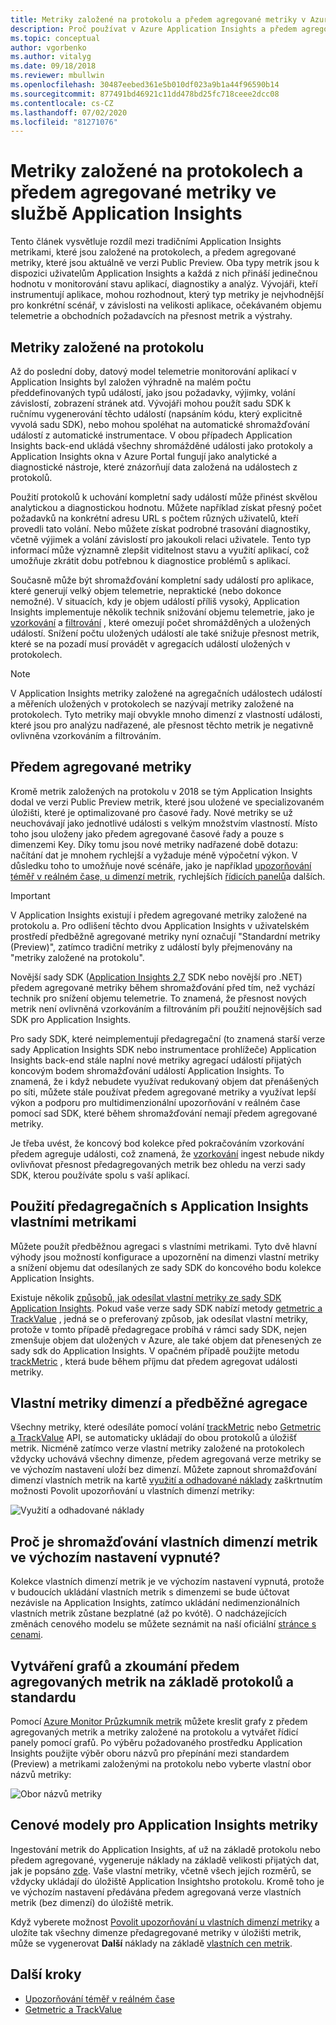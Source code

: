 ```yaml
---
title: Metriky založené na protokolu a předem agregované metriky v Azure Application Insights | Microsoft Docs
description: Proč používat v Azure Application Insights a předem agregované metriky založené na protokolech
ms.topic: conceptual
author: vgorbenko
ms.author: vitalyg
ms.date: 09/18/2018
ms.reviewer: mbullwin
ms.openlocfilehash: 30487eebed361e5b010df023a9b1a44f96590b14
ms.sourcegitcommit: 877491bd46921c11dd478bd25fc718ceee2dcc08
ms.contentlocale: cs-CZ
ms.lasthandoff: 07/02/2020
ms.locfileid: "81271076"
---
```

# <a name="log-based-and-pre-aggregated-metrics-in-application-insights"></a>Metriky založené na protokolech a předem agregované metriky ve službě Application Insights

Tento článek vysvětluje rozdíl mezi tradičními Application Insights metrikami, které jsou založené na protokolech, a předem agregované metriky, které jsou aktuálně ve verzi Public Preview. Oba typy metrik jsou k dispozici uživatelům Application Insights a každá z nich přináší jedinečnou hodnotu v monitorování stavu aplikací, diagnostiky a analýz. Vývojáři, kteří instrumentují aplikace, mohou rozhodnout, který typ metriky je nejvhodnější pro konkrétní scénář, v závislosti na velikosti aplikace, očekávaném objemu telemetrie a obchodních požadavcích na přesnost metrik a výstrahy.

## <a name="log-based-metrics"></a>Metriky založené na protokolu

Až do poslední doby, datový model telemetrie monitorování aplikací v Application Insights byl založen výhradně na malém počtu předdefinovaných typů událostí, jako jsou požadavky, výjimky, volání závislostí, zobrazení stránek atd. Vývojáři mohou použít sadu SDK k ručnímu vygenerování těchto událostí (napsáním kódu, který explicitně vyvolá sadu SDK), nebo mohou spoléhat na automatické shromažďování událostí z automatické instrumentace. V obou případech Application Insights back-end ukládá všechny shromážděné události jako protokoly a Application Insights okna v Azure Portal fungují jako analytické a diagnostické nástroje, které znázorňují data založená na událostech z protokolů.

Použití protokolů k uchování kompletní sady událostí může přinést skvělou analytickou a diagnostickou hodnotu. Můžete například získat přesný počet požadavků na konkrétní adresu URL s počtem různých uživatelů, kteří provedli tato volání. Nebo můžete získat podrobné trasování diagnostiky, včetně výjimek a volání závislostí pro jakoukoli relaci uživatele. Tento typ informací může významně zlepšit viditelnost stavu a využití aplikací, což umožňuje zkrátit dobu potřebnou k diagnostice problémů s aplikací.

Současně může být shromažďování kompletní sady událostí pro aplikace, které generují velký objem telemetrie, nepraktické (nebo dokonce nemožné). V situacích, kdy je objem událostí příliš vysoký, Application Insights implementuje několik technik snižování objemu telemetrie, jako je [vzorkování](https://docs.microsoft.com/azure/application-insights/app-insights-sampling) a [filtrování](https://docs.microsoft.com/azure/application-insights/app-insights-api-filtering-sampling) , které omezují počet shromážděných a uložených událostí. Snížení počtu uložených událostí ale také snižuje přesnost metrik, které se na pozadí musí provádět v agregacích událostí uložených v protokolech.

> [!NOTE]
> V Application Insights metriky založené na agregačních událostech událostí a měřeních uložených v protokolech se nazývají metriky založené na protokolech. Tyto metriky mají obvykle mnoho dimenzí z vlastností události, které jsou pro analýzu nadřazené, ale přesnost těchto metrik je negativně ovlivněna vzorkováním a filtrováním.

## <a name="pre-aggregated-metrics"></a>Předem agregované metriky

Kromě metrik založených na protokolu v 2018 se tým Application Insights dodal ve verzi Public Preview metrik, které jsou uložené ve specializovaném úložišti, které je optimalizované pro časové řady. Nové metriky se už neuchovávají jako jednotlivé události s velkým množstvím vlastností. Místo toho jsou uloženy jako předem agregované časové řady a pouze s dimenzemi Key. Díky tomu jsou nové metriky nadřazené době dotazu: načítání dat je mnohem rychlejší a vyžaduje méně výpočetní výkon. V důsledku toho to umožňuje nové scénáře, jako je například [upozorňování téměř v reálném čase, u dimenzí metrik](https://docs.microsoft.com/azure/monitoring-and-diagnostics/monitoring-near-real-time-metric-alerts), rychlejších [řídicích panelů](https://docs.microsoft.com/azure/azure-monitor/app/overview-dashboard)a dalších.

> [!IMPORTANT]
> V Application Insights existují i předem agregované metriky založené na protokolu a. Pro odlišení těchto dvou Application Insights v uživatelském prostředí předběžně agregované metriky nyní označují "Standardní metriky (Preview)", zatímco tradiční metriky z událostí byly přejmenovány na "metriky založené na protokolu".

Novější sady SDK ([Application Insights 2,7](https://www.nuget.org/packages/Microsoft.ApplicationInsights/2.7.2) SDK nebo novější pro .NET) předem agregované metriky během shromažďování před tím, než vychází technik pro snížení objemu telemetrie. To znamená, že přesnost nových metrik není ovlivněná vzorkováním a filtrováním při použití nejnovějších sad SDK pro Application Insights.

Pro sady SDK, které neimplementují předagregační (to znamená starší verze sady Application Insights SDK nebo instrumentace prohlížeče) Application Insights back-end stále naplní nové metriky agregací událostí přijatých koncovým bodem shromažďování událostí Application Insights. To znamená, že i když nebudete využívat redukovaný objem dat přenášených po síti, můžete stále používat předem agregované metriky a využívat lepší výkon a podporu pro multidimenzionální upozorňování v reálném čase pomocí sad SDK, které během shromažďování nemají předem agregované metriky.

Je třeba uvést, že koncový bod kolekce před pokračováním vzorkování předem agreguje události, což znamená, že [vzorkování](https://docs.microsoft.com/azure/application-insights/app-insights-sampling) ingest nebude nikdy ovlivňovat přesnost předagregovaných metrik bez ohledu na verzi sady SDK, kterou používáte spolu s vaší aplikací.  

## <a name="using-pre-aggregation-with-application-insights-custom-metrics"></a>Použití předagregačních s Application Insights vlastními metrikami

Můžete použít předběžnou agregaci s vlastními metrikami. Tyto dvě hlavní výhody jsou možností konfigurace a upozornění na dimenzi vlastní metriky a snížení objemu dat odesílaných ze sady SDK do koncového bodu kolekce Application Insights.

Existuje několik [způsobů, jak odesílat vlastní metriky ze sady SDK Application Insights](https://docs.microsoft.com/azure/application-insights/app-insights-api-custom-events-metrics). Pokud vaše verze sady SDK nabízí metody [getmetric a TrackValue](https://docs.microsoft.com/azure/application-insights/app-insights-api-custom-events-metrics#getmetric) , jedná se o preferovaný způsob, jak odesílat vlastní metriky, protože v tomto případě předagregace probíhá v rámci sady SDK, nejen zmenšuje objem dat uložených v Azure, ale také objem dat přenesených ze sady sdk do Application Insights. V opačném případě použijte metodu [trackMetric](https://docs.microsoft.com/azure/application-insights/app-insights-api-custom-events-metrics#trackmetric) , která bude během příjmu dat předem agregovat události metriky.

## <a name="custom-metrics-dimensions-and-pre-aggregation"></a>Vlastní metriky dimenzí a předběžné agregace

Všechny metriky, které odesíláte pomocí volání [trackMetric](https://docs.microsoft.com/azure/application-insights/app-insights-api-custom-events-metrics#trackmetric) nebo [Getmetric a TrackValue](https://docs.microsoft.com/azure/application-insights/app-insights-api-custom-events-metrics#getmetric) API, se automaticky ukládají do obou protokolů a úložišť metrik. Nicméně zatímco verze vlastní metriky založené na protokolech vždycky uchovává všechny dimenze, předem agregovaná verze metriky se ve výchozím nastavení uloží bez dimenzí. Můžete zapnout shromažďování dimenzí vlastních metrik na kartě [využití a odhadované náklady](https://docs.microsoft.com/azure/application-insights/app-insights-pricing) zaškrtnutím možnosti Povolit upozorňování u vlastních dimenzí metriky: 

![Využití a odhadované náklady](./media/pre-aggregated-metrics-log-metrics/001-cost.png)

## <a name="why-is-collection-of-custom-metrics-dimensions-turned-off-by-default"></a>Proč je shromažďování vlastních dimenzí metrik ve výchozím nastavení vypnuté?

Kolekce vlastních dimenzí metrik je ve výchozím nastavení vypnutá, protože v budoucích ukládání vlastních metrik s dimenzemi se bude účtovat nezávisle na Application Insights, zatímco ukládání nedimenzionálních vlastních metrik zůstane bezplatné (až po kvótě). O nadcházejících změnách cenového modelu se můžete seznámit na naší oficiální [stránce s cenami](https://azure.microsoft.com/pricing/details/monitor/).

## <a name="creating-charts-and-exploring-log-based-and-standard-pre-aggregated-metrics"></a>Vytváření grafů a zkoumání předem agregovaných metrik na základě protokolů a standardu

Pomocí [Azure Monitor Průzkumník metrik](../platform/metrics-getting-started.md) můžete kreslit grafy z předem agregovaných metrik a metriky založené na protokolu a vytvářet řídicí panely pomocí grafů. Po výběru požadovaného prostředku Application Insights použijte výběr oboru názvů pro přepínání mezi standardem (Preview) a metrikami založenými na protokolu nebo vyberte vlastní obor názvů metriky:

![Obor názvů metriky](./media/pre-aggregated-metrics-log-metrics/002-metric-namespace.png)

## <a name="pricing-models-for-application-insights-metrics"></a>Cenové modely pro Application Insights metriky

Ingestování metrik do Application Insights, ať už na základě protokolu nebo předem agregované, vygeneruje náklady na základě velikosti přijatých dat, jak je popsáno [zde](https://docs.microsoft.com/azure/azure-monitor/app/pricing#pricing-model). Vaše vlastní metriky, včetně všech jejích rozměrů, se vždycky ukládají do úložiště Application Insightsho protokolu. Kromě toho je ve výchozím nastavení předávána předem agregovaná verze vlastních metrik (bez dimenzí) do úložiště metrik.

Když vyberete možnost [Povolit upozorňování u vlastních dimenzí metriky](#custom-metrics-dimensions-and-pre-aggregation) a uložíte tak všechny dimenze předagregované metriky v úložišti metrik, může se vygenerovat **Další** náklady na základě [vlastních cen metrik](https://azure.microsoft.com/pricing/details/monitor/).

## <a name="next-steps"></a>Další kroky

* [Upozorňování téměř v reálném čase](https://docs.microsoft.com/azure/monitoring-and-diagnostics/monitoring-near-real-time-metric-alerts)
* [Getmetric a TrackValue](https://docs.microsoft.com/azure/application-insights/app-insights-api-custom-events-metrics#getmetric)